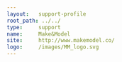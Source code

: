 ```yaml
---
layout:   support-profile
root_path: ../../
type:     support
name:     Make&Model
site:     http://www.makemodel.co/
logo:     /images/MM_logo.svg
---
```

